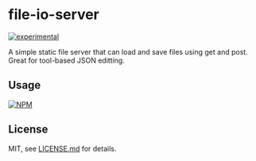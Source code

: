# file-io-server

[![experimental](http://badges.github.io/stability-badges/dist/experimental.svg)](http://github.com/badges/stability-badges)

A simple static file server that can load and save files using get and post. Great for tool-based JSON editting.

## Usage

[![NPM](https://nodei.co/npm/file-io-server.png)](https://nodei.co/npm/file-io-server/)

## License

MIT, see [LICENSE.md](http://github.com/bunnybones1/file-io-server/blob/master/LICENSE.md) for details.
